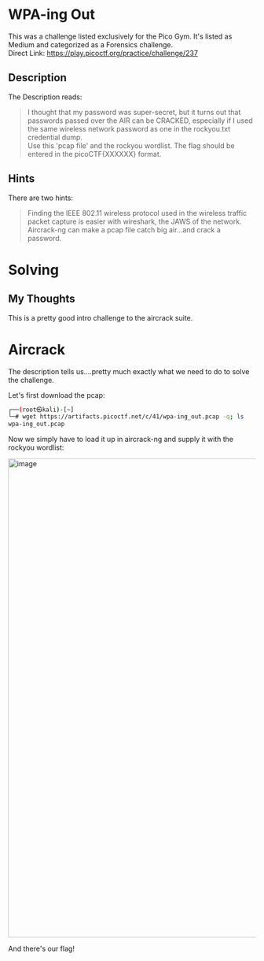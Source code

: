 # WPA-ing Out
This was a challenge listed exclusively for the Pico Gym.  It's listed as Medium and categorized as a Forensics challenge.  
Direct Link:  https://play.picoctf.org/practice/challenge/237

## Description
The Description reads:
> I thought that my password was super-secret, but it turns out that passwords passed over the AIR can be CRACKED, especially if I used the same wireless network password as one in the rockyou.txt credential dump.  
> Use this 'pcap file' and the rockyou wordlist. The flag should be entered in the picoCTF{XXXXXX} format.

## Hints
There are two hints:
> Finding the IEEE 802.11 wireless protocol used in the wireless traffic packet capture is easier with wireshark, the JAWS of the network.
> Aircrack-ng can make a pcap file catch big air...and crack a password.

# Solving
## My Thoughts
This is a pretty good intro challenge to the aircrack suite.

# Aircrack
The description tells us....pretty much exactly what we need to do to solve the challenge.

Let's first download the pcap:

``` bash
┌──(root㉿kali)-[~]
└─# wget https://artifacts.picoctf.net/c/41/wpa-ing_out.pcap -q; ls
wpa-ing_out.pcap
```

Now we simply have to load it up in aircrack-ng and supply it with the rockyou wordlist:

<img width="1612" height="973" alt="image" src="https://github.com/user-attachments/assets/6a883726-f73d-49b1-881c-3bd07103367e" />

And there's our flag!
